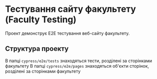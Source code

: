 # Тестування сайту факультету (Faculty Testing)

Проект демонструє E2E тестування веб-сайту факультету.

## Структура проекту

В папці `cypress/e2e/tests` знаходяться тести, розділені за сторінками факультету
В папці `cypress/e2e/pages` знаходяться об'єкти сторінок, розділені за сторінками факультету
